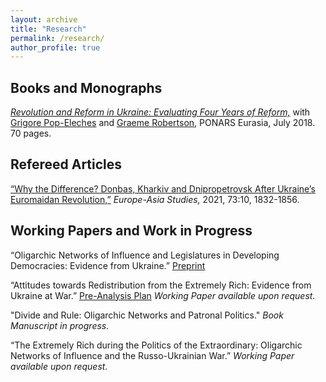 ```yaml
---
layout: archive
title: "Research"
permalink: /research/
author_profile: true
---
```


## Books and Monographs  
[*Revolution and Reform in Ukraine: Evaluating Four Years of Reform,*](https://www.ponarseurasia.org/wp-content/uploads/attachments/Revolution%20and%20Reform%20in%20Ukraine_Nitsova_Pop-Eleches_Robertson_July2018.pdf) with [Grigore Pop-Eleches](https://gpop.scholar.princeton.edu/) and [Graeme Robertson](https://tarheels.live/graemebrobertson/), PONARS Eurasia, July 2018. 70 pages.   

## Refereed Articles
[“Why the Difference? Donbas, Kharkiv and Dnipropetrovsk After Ukraine’s Euromaidan Revolution,”](https://www.tandfonline.com/doi/abs/10.1080/09668136.2021.1912297?journalCode=ceas20) *Europe-Asia Studies,* 2021, 73:10, 1832-1856.  

## Working Papers and Work in Progress
“Oligarchic Networks of Influence and Legislatures in Developing Democracies: Evidence from Ukraine.” [Preprint](https://doi.org/10.31219/osf.io/k27ez_v1)

“Attitudes towards Redistribution from the Extremely Rich: Evidence from Ukraine at War.” [Pre-Analysis Plan](https://doi.org/10.17605/OSF.IO/VMGK7) *Working Paper available upon request.*

"Divide and Rule: Oligarchic Networks and Patronal Politics." *Book Manuscript in progress.*

“The Extremely Rich during the Politics of the Extraordinary: Oligarchic Networks of Influence and the Russo-Ukrainian War.” *Working Paper available upon request.*

